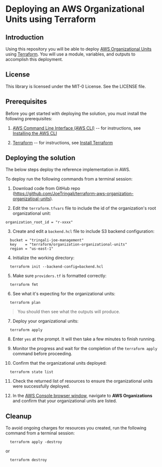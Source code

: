 # Deploying an AWS Organizational Units using Terraform

## Introduction

Using this repository you will be able to deploy [AWS Organizational Units](https://docs.aws.amazon.com/organizations/index.html) using [Terraform](https://developer.hashicorp.com/terraform/docs). You will use a module, variables, and outputs to accomplish this deployment.

## License

This library is licensed under the MIT-0 License. See the LICENSE file.

## Prerequisites

Before you get started with deploying the solution, you must install the
following prerequisites:

1. [AWS Command Line Interface (AWS CLI)](https://aws.amazon.com/cli/)
    -- for instructions, see [Installing the AWS
    CLI](https://docs.aws.amazon.com/cli/latest/userguide/cli-chap-install.html)

1.  [Terraform](https://developer.hashicorp.com/terraform/docs)
    -- for instructions, see [Install Terraform](https://developer.hashicorp.com/terraform/tutorials/aws-get-started/install-cli)

## Deploying the solution

The below steps deploy the reference implementation in AWS.

To deploy run the following commands from a
terminal session:

1.  Download code from GitHub repo 
    (<https://github.com/JoeTringali/terraform-aws-organization-organizatioal-units>).

2.  Edit the `terraform.tfvars` file to include the id of the organization's root organizational unit:

```
organization_root_id = "r-xxxx"
```

3. Create and edit a `backend.hcl` file to include S3 backend configuration:

```
  bucket = "tringali-joe-management"
  key    = "terraform/organization-organizational-units"
  region = "us-east-1"
```

4. Initialize the working directory:

```
  terraform init --backend-config=backend.hcl

```

5.  Make sure `providers.tf` is formatted correctly:

```
  terraform fmt
```

6. See what it's expecting for the organizational units:

```
  terraform plan
```
> You should then see what the outputs will produce.

7.  Deploy your organizational units:

```
  terraform apply
```

8. Enter `yes` at the prompt. It will then take a few minutes to finish running.

9. Monitor the progress and wait for the completion of the ```terraform apply``` command before
proceeding.

10. Confirm that the organizational units deployed:

```
  terraform state list
```

11. Check the returned list of resources to ensure the organizational units were successfully deployed.

12. In the [AWS Console browser window](https://aws.amazon.com/console/), navigate to **AWS Organizations** and confirm that your organizational units are listed.

## Cleanup

To avoid ongoing charges for resources you created, run the following command from a
terminal session:

```
  terraform apply -destroy 
```

or 

```
  terraform destroy
```
